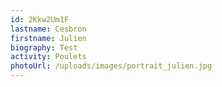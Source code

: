```yaml
---
id: 2Kkw2Um1F
lastname: Cesbron
firstname: Julien
biography: Test
activity: Poulets
photoUrl: /uploads/images/portrait_julien.jpg
---
```


